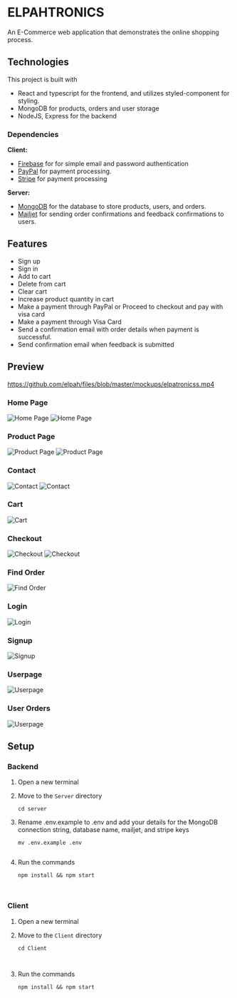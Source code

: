 # **ELPAHTRONICS**
An E-Commerce web application that demonstrates the online shopping process.

## Technologies

This project is built with 
- React and typescript for the frontend, and utilizes styled-component for styling.
- MongoDB for products, orders and user storage
- NodeJS, Express for the backend

### Dependencies

**Client:**
- [Firebase](https://firebase.google.com/) for for simple email and password authentication
- [PayPal](https://developer.paypal.com/) for payment processing.
- [Stripe](https://stripe.com/docs/development) for payment processing

**Server:**
- [MongoDB](https://www.mongodb.com/cloud/atlas/register) for the database to store products, users, and orders.
- [Mailjet](https://www.mailjet.com/) for sending order confirmations and feedback confirmations to users.

## Features

- Sign up
- Sign in
- Add to cart
- Delete from cart
- Clear cart
- Increase product quantity in cart
- Make a payment through PayPal or Proceed to checkout and pay with visa card
- Make a payment through Visa Card
- Send a confirmation email with order details when payment is successful.
- Send confirmation email when feedback is submitted

## Preview
https://github.com/elpah/files/blob/master/mockups/elpatronicss.mp4

### Home Page

![Home Page](https://github.com/elpah/elpah/blob/main/mockups/homepage-1.png?raw=true)
![Home Page](https://github.com/elpah/elpah/blob/main/mockups/homepage-2.png?raw=true)

### Product Page

![Product Page](https://github.com/elpah/elpah/blob/main/mockups/product-1.png?raw=true)
![Product Page](https://github.com/elpah/elpah/blob/main/mockups/product-2.png?raw=true)

### Contact

![Contact](https://github.com/elpah/elpah/blob/main/mockups/contact-1.png?raw=true)
![Contact](https://github.com/elpah/elpah/blob/main/mockups/contact-2.png?raw=true)

### Cart

![Cart](https://github.com/elpah/elpah/blob/main/mockups/cart-1.png?raw=true)

### Checkout

![Checkout](https://github.com/elpah/elpah/blob/main/mockups/checkout-1.png?raw=true)
![Checkout](https://github.com/elpah/elpah/blob/main/mockups/checkout-2.png?raw=true)

### Find Order

![Find Order](https://github.com/elpah/elpah/blob/main/mockups/findorder.png?raw=true)

### Login

![Login](https://github.com/elpah/elpah/blob/main/mockups/login.png?raw=true)

### Signup
![Signup](https://github.com/elpah/elpah/blob/main/mockups/signup.png?raw=true)

### Userpage

![Userpage](https://github.com/elpah/elpah/blob/main/mockups/userprofile-1.png?raw=true)

### User Orders
![Userpage](https://github.com/elpah/elpah/blob/main/mockups/userprofile-2.png?raw=true)


## Setup

### Backend

1. Open a new terminal
2. Move to the `Server` directory

   ```console
   cd server

3. Rename .env.example to .env and add your details for the MongoDB connection string, database name, mailjet, and stripe keys

   ```console
   mv .env.example .env
   
   
4. Run the commands
   ```console
   npm install && npm start



### Client
1. Open a new terminal
2. Move to the `Client` directory

   ```console
   cd Client

      
3. Run the commands
   ```console
   npm install && npm start



